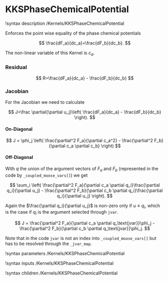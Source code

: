 # KKSPhaseChemicalPotential

!syntax description /Kernels/KKSPhaseChemicalPotential

Enforces the point wise
equality of the phase chemical potentials

$$
\frac{dF_a}{dc_a}=\frac{dF_b}{dc_b}.
$$

The non-linear variable of this Kernel is $c_a$.

### Residual

$$
R=\frac{dF_a}{dc_a} - \frac{dF_b}{dc_b}
$$

### Jacobian

For the Jacobian we need to calculate

$$
J=\frac \partial{\partial u_j}\left( \frac{dF_a}{dc_a} - \frac{dF_b}{dc_b} \right).
$$

#### On-Diagonal

$$
J = \phi_j \left( \frac{\partial^2 F_a}{\partial c_a^2} - \frac{\partial^2 F_b}{\partial c_a \partial c_b} \right)
$$

#### Off-Diagonal

With $q$ the union of the argument vectors of $F_a$ and $F_b$ (represented in the code by `_coupled_moose_vars[]`) we get

$$
\sum_i \left( \frac{\partial^2 F_a}{\partial c_a \partial q_i}\frac{\partial q_i}{\partial u_j} - \frac{\partial^2 F_b}{\partial c_b \partial q_i}\frac{\partial q_i}{\partial u_j} \right).
$$

Again the $\frac{\partial q_i}{\partial u_j}$ is non-zero only if $u\equiv q_i$, which is the case if $q_i$ is the argument selected through `jvar`.

$$
J = \frac{\partial^2 F_a}{\partial c_a \partial q_\text{jvar}}\phi_j - \frac{\partial^2 F_b}{\partial c_b \partial q_\text{jvar}}\phi_j.
$$

Note that in the code `jvar` is not an index into `_coupled_moose_vars[]` but has to be resolved through the `_jvar_map`.

!syntax parameters /Kernels/KKSPhaseChemicalPotential

!syntax inputs /Kernels/KKSPhaseChemicalPotential

!syntax children /Kernels/KKSPhaseChemicalPotential
